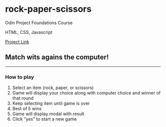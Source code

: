 # rock-paper-scissors

Odin Project Foundations Course

HTML, CSS, Javascript

[Project Link](https://www.theodinproject.com/lessons/foundations-rock-paper-scissors)

## Match wits agains the computer!

---

### How to play

1. Select an item (rock, paper, or scissors)
2. Game will display your choice along with computer choice and winner of that round
3. Keep selecting item until game is over
4. Best of 5 wins
5. Game will display modal with result
6. Click "yes" to start a new game

